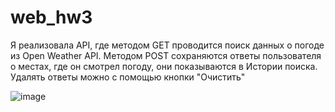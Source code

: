 # web_hw3
Я реализовала API, где методом GET проводится поиск данных о погоде из Open Weather API. Методом POST сохраняются ответы пользователя о местах, где он смотрел погоду, они показываются в Истории поиска. Удалять ответы можно с помощью кнопки "Очистить"

![image](https://github.com/nas1510/web_hw3/assets/67110946/ec854c3c-68bd-4473-a694-b19b359604cb)

